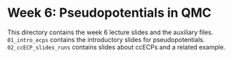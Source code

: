 # Week 6: Pseudopotentials in QMC

This directory contains the week 6 lecture slides and the auxiliary files.
`01_intro_ecps` contains the introductory slides for pseudopotentials. 
`02_ccECP_slides_runs` contains slides about ccECPs and a related example.
